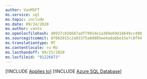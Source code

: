 ```yaml
---
author: VanMSFT
ms.service: sql
ms.topic: include
ms.date: 09/24/2020
ms.author: vanto
ms.openlocfilehash: d0937c026687adff9914e1a369e69d18649cc400
ms.sourcegitcommit: 8f062015c2a033f5a0d805ee4adabbe15e7c8f94
ms.translationtype: MT
ms.contentlocale: ru-RU
ms.lasthandoff: 09/25/2020
ms.locfileid: "91226873"
---
```

[!INCLUDE [Applies to](../../includes/applies-md.md)] [!INCLUDE [Azure SQL Database](../../includes/applies-to-version/_asdb.md)]